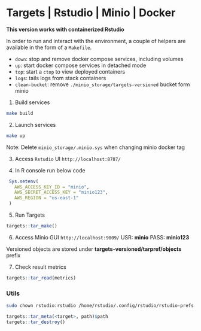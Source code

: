 # Targets | Rstudio | Minio | Docker  

**This version works with containerized Rstudio**

In order to run and interact with the environment, a couple of helpers are available in the form of a `Makefile`.

- `down`: stop and remove docker compose services, including volumes
- `up`: start docker compose services in detached mode
- `top`: start a `ctop` to view deployed containers
- `logs`: tails logs from stack containers
- `clean-bucket`: remove `./minio_storage/targets-versioned` bucket form minio

1. Build services
```bash
make build
```

2. Launch services

```bash
make up
```
Note: Delete `minio_storage/.minio.sys` when changing minio docker tag

3. Access `Rstudio` UI `http://localhost:8787/`

4. In R console run below code
```R
 Sys.setenv(
   AWS_ACCESS_KEY_ID = "minio",
   AWS_SECRET_ACCESS_KEY = "minio123",
   AWS_REGION = "us-east-1"
 )
```

5. Run Targets
```R
targets::tar_make()
```

6. Access Minio GUI `http://localhost:9009/`  USR: **minio** PASS: **minio123**

Versioned objects are stored under **targets-versioned/tarpref/objects** prefix

7. Check result metrics
```R
targets::tar_read(metrics)
```

### Utils
```bash
sudo chown rstudio:rstudio /home/rstudio/.config/rstudio/rstudio-prefs.json 
```

```R
targets::tar_meta(<target>, path)$path   
targets::tar_destroy()
```